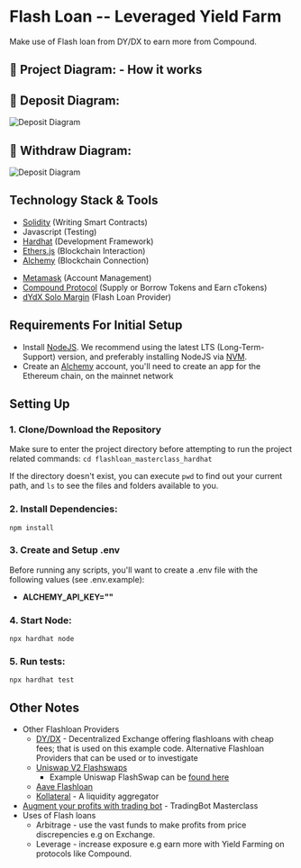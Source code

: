 # Flash Loan -- Leveraged Yield Farm

Make use of Flash loan from DY/DX to earn more from Compound.

## 🔧 Project Diagram: - How it works

## 🔧 Deposit Diagram:

![Deposit Diagram](https://i.gyazo.com/77913f25dd333c7f8a9ea99813053c61.png)
</br>

## 🔧 Withdraw Diagram:

![Deposit Diagram](https://i.gyazo.com/3c5736a988fe92fc7bd3c373230c2663.png)

## Technology Stack & Tools

- [Solidity](https://docs.soliditylang.org/en/v0.8.17/) (Writing Smart Contracts)
- Javascript (Testing)
- [Hardhat](https://hardhat.org/) (Development Framework)
- [Ethers.js](https://docs.ethers.io/v5/) (Blockchain Interaction)
- [Alchemy](https://www.alchemy.com/) (Blockchain Connection)

* [Metamask](https://metamask.io/) (Account Management)
* [Compound Protocol](https://app.compound.finance/) (Supply or Borrow Tokens and Earn cTokens)
* [dYdX Solo Margin](https://etherscan.io/address/0x1e0447b19bb6ecfdae1e4ae1694b0c3659614e4e) (Flash Loan Provider)

## Requirements For Initial Setup

- Install [NodeJS](https://nodejs.org/en/). We recommend using the latest LTS (Long-Term-Support) version, and preferably installing NodeJS via [NVM](https://github.com/nvm-sh/nvm#intro).
- Create an [Alchemy](https://www.alchemy.com/) account, you'll need to create an app for the Ethereum chain, on the mainnet network

## Setting Up

### 1. Clone/Download the Repository

Make sure to enter the project directory before attempting to run the project related commands:
`cd flashloan_masterclass_hardhat`

If the directory doesn't exist, you can execute `pwd` to find out your current path, and `ls` to see the files and folders available to you.

### 2. Install Dependencies:

`npm install`

### 3. Create and Setup .env

Before running any scripts, you'll want to create a .env file with the following values (see .env.example):

- **ALCHEMY_API_KEY=""**

### 4. Start Node:

`npx hardhat node`

### 5. Run tests:

`npx hardhat test`

## Other Notes

- Other Flashloan Providers
  - [DY/DX]() - Decentralized Exchange offering flashloans with cheap fees; that is used on this example code.
    Alternative Flashloan Providers that can be used or to investigate
  - [Uniswap V2 Flashswaps](https://docs.uniswap.org/protocol/V2/concepts/core-concepts/flash-swaps)
    - Example Uniswap FlashSwap can be [found here](https://github.com/Uniswap/uniswap-v2-periphery/blob/master/contracts/examples/ExampleFlashSwap.sol)
  - [Aave Flashloan](https://docs.aave.com/developers/guides/flash-loans)
  - [Kollateral](https://www.kollateral.co/) - A liquidity aggregator
- [Augment your profits with trading bot](https://dappuniversity.teachable.com/courses/940808/lectures/24527435) - TradingBot Masterclass
- Uses of Flash loans
  - Arbitrage - use the vast funds to make profits from price discrepencies e.g on Exchange.
  - Leverage - increase exposure e.g earn more with Yield Farming on protocols like Compound.
